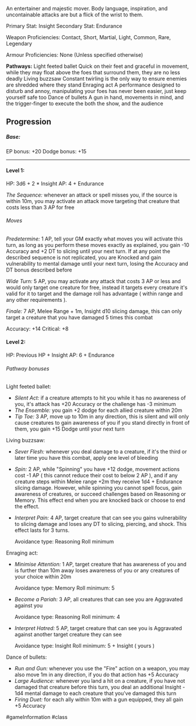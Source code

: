 An entertainer and majestic mover. Body language, inspiration, and uncontainable attacks are but a flick of the wrist to them.

Primary Stat: Insight
Secondary Stat: Endurance

Weapon Proficiencies: Contact, Short, Martial, Light, Common, Rare, Legendary

Armour Proficiencies: None (Unless specified otherwise)

**Pathways:**
Light feeted ballet
	Quick on their feet and graceful in movement, while they may float above the foes that surround them, they are no less deadly
Living buzzsaw
	Constant twirling is the only way to ensure enemies are shredded where they stand
Enraging act
	A performance designed to disturb and annoy, manipulating your foes has never been easier, just keep yourself safe too
Dance of bullets
	A gun in hand, movements in mind, and the trigger-finger to execute the both the show, and the audience

## Progression

##### Base:
EP bonus: +20
Dodge bonus: +15

---
#### Level 1:

HP: 3d6 + 2 * Insight
AP: 4 + Endurance

*The Sequence:* whenever an attack or spell misses you, if the source is within 10m, you may activate an attack move targeting that creature that costs less than 3 AP for free
###### Moves
*Predetermine:* 1 AP, tell your GM exactly what moves you will activate this turn, as long as you perform these moves exactly as explained, you gain -10 Accuracy and +2 DT to slicing until your next turn. If at any point the described sequence is not replicated, you are Knocked and gain vulnerability to mental damage until your next turn, losing the Accuracy and DT bonus described before

*Wide Turn:* 5 AP, you may activate any attack that costs 3 AP or less and would only target one creature for free, instead it targets every creature it's valid for it to target and the damage roll has advantage ( within range and any other requirements ).

*Finale:* 7 AP, Melee Range + 1m, Insight d10 slicing damage, this can only target a creature that you have damaged 5 times this combat

Accuracy: +14
Critical: +8

#### Level 2:

HP: Previous HP + Insight
AP: 6 + Endurance

###### Pathway bonuses

Light feeted ballet: 
- *Silent Act:* if a creature attempts to hit you while it has no awareness of you, it's attack has +20 Accuracy or the challenge has -3 minimum
- *The Ensemble:* you gain +2 dodge for each allied creature within 20m
- *Tip Toe:* 3 AP, move up to 10m in any direction, this is silent and will only cause creatures to gain awareness of you if you stand directly in front of them, you gain +15 Dodge until your next turn

Living buzzsaw:
- *Sever Flesh:* whenever you deal damage to a creature, if it's the third or later time you have this combat, apply one level of bleeding
- *Spin:* 2 AP, while "Spinning" you have +12 dodge, movement actions cost -1 AP ( this cannot reduce their cost to below 2 AP ), and if any creature steps within Melee range +2m they receive 1d4 + Endurance slicing damage. However, while spinning you cannot spell focus, gain awareness of creatures, or succeed challenges based on Reasoning or Memory. This effect end when you are knocked back or choose to end the effect.
- *Interpret Pain:* 4 AP, target creature that can see you gains vulnerability to slicing damage and loses any DT to slicing, piercing, and shock. This effect lasts for 3 turns.

  Avoidance type: Reasoning
  Roll minimum

Enraging act:
- *Minimise Attention:* 1 AP, target creature that has awareness of you and is further than 10m away loses awareness of you or any creatures of your choice within 20m

  Avoidance type: Memory
  Roll minimum: 5

- *Become a Pariah:* 3 AP, all creatures that can see you are Aggravated against you

  Avoidance type: Reasoning
  Roll minimum: 4

- *Interpret Hatred:* 5 AP, target creature that can see you is Aggravated against another target creature they can see

  Avoidance type: Insight
  Roll minimum: 5 + Insight ( yours )

Dance of bullets:
- *Run and Gun:* whenever you use the "Fire" action on a weapon, you may also move 1m in any direction, if you do that action has +5 Accuracy
- *Large Audience:* whenever you land a hit on a creature, if you have not damaged that creature before this turn, you deal an additional Insight - 1d4 mental damage to each creature that you've damaged this turn
- *Firing Duet:* for each ally within 10m with a gun equipped, they all gain +5 Accuracy

#gameInformation #class